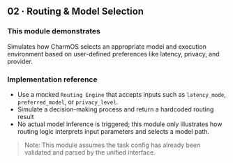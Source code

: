 ## 02 · Routing & Model Selection

### This module demonstrates
Simulates how CharmOS selects an appropriate model and execution environment based on user-defined preferences like latency, privacy, and provider.

### Implementation reference
- Use a mocked `Routing Engine` that accepts inputs such as `latency_mode`, `preferred_model`, or `privacy_level`.
- Simulate a decision-making process and return a hardcoded routing result
- No actual model inference is triggered; this module only illustrates how routing logic interprets input parameters and selects a model path.

> Note: This module assumes the task config has already been validated and parsed by the unified interface.
